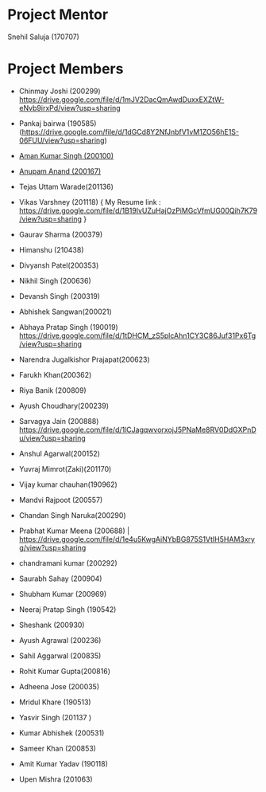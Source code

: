 # Project Mentor

Snehil Saluja (170707)

# Project Members

- Chinmay Joshi (200299) https://drive.google.com/file/d/1mJV2DacQmAwdDuxxEXZtW-eNvb9irxPd/view?usp=sharing

- Pankaj bairwa (190585) (https://drive.google.com/file/d/1dGCd8Y2NfJnbfV1vM1ZO56hE1S-06FUU/view?usp=sharing)

- [Aman Kumar Singh (200100)](https://amanks-20.github.io/GI_Project_Resume/)

- [Anupam Anand (200167)]( https://drive.google.com/file/d/1p4sI1Vk_mPUONu_MVNJxE-ID0OB0MJ34/view?usp=sharing )

- Tejas Uttam Warade(201136)

- Vikas Varshney (201118)
  { My Resume link : https://drive.google.com/file/d/1B19lvUZuHajOzPiMGcVfmUG00Qih7K79/view?usp=sharing }

- Gaurav Sharma (200379)

- Himanshu (210438)

- Divyansh Patel(200353)

- Nikhil Singh (200636)

- Devansh Singh (200319)

- Abhishek Sangwan(200021)

- Abhaya Pratap Singh (190019) https://drive.google.com/file/d/1tDHCM_zS5plcAhn1CY3C86Juf31Px6Tg/view?usp=sharing

- Narendra Jugalkishor Prajapat(200623)

- Farukh Khan(200362)

- Riya Banik (200809)

- Ayush Choudhary(200239)

- Sarvagya Jain (200888) https://drive.google.com/file/d/1lCJagqwvorxojJ5PNaMe8RV0DdGXPnDu/view?usp=sharing

- Anshul Agarwal(200152)

- Yuvraj Mimrot(Zaki)(201170)

- Vijay kumar chauhan(190962)

- Mandvi Rajpoot (200557)

- Chandan Singh Naruka(200290)

- Prabhat Kumar Meena (200688) | https://drive.google.com/file/d/1e4u5KwgAiNYbBG875S1VtIH5HAM3xryg/view?usp=sharing

- chandramani kumar (200292)

- Saurabh Sahay (200904)

- Shubham Kumar (200969)

- Neeraj Pratap Singh (190542)

- Sheshank (200930)

- Ayush Agrawal (200236)

- Sahil Aggarwal (200835)

- Rohit Kumar Gupta(200816)

- Adheena Jose (200035)

- Mridul Khare (190513)

- Yasvir Singh (201137 )

- Kumar Abhishek (200531)

- Sameer Khan (200853)

- Amit Kumar Yadav (190118)

- Upen Mishra (201063)






